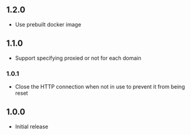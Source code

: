 ## 1.2.0
- Use prebuilt docker image

## 1.1.0
- Support specifying proxied or not for each domain

### 1.0.1
- Close the HTTP connection when not in use to prevent it from being reset

## 1.0.0
- Initial release
